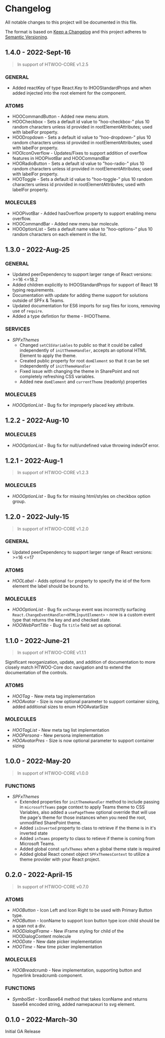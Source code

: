 # Changelog

All notable changes to this project will be documented in this file.

The format is based on [Keep a Changelog](http://keepachangelog.com/en/1.0.0/)
and this project adheres to [Semantic Versioning](http://semver.org/spec/v2.0.0.html).

## 1.4.0 - 2022-Sept-16

>In support of HTWOO-CORE v1.2.5

### GENERAL

- Added reactKey of type React.Key to IHOOStandardProps and when added injected into the root element for the component.

### ATOMS

- HOOCommandButton - Added new menu atom.
- HOOCheckbox - Sets a default id value to "hoo-checkbox-" plus 10 random characters unless id provided in rootElementAttributes; used with labelFor property.
- HOODropdown - Sets a default id value to "hoo-dropdown-" plus 10 random characters unless id provided in rootElementAttributes; used with labelFor property.
- HOOIconOverflow - Updates/Fixes to support addition of overflow features in HOOPivotBar and HOOCommandBar
- HOORadioButton - Sets a default id value to "hoo-radio-" plus 10 random characters unless id provided in rootElementAttributes; used with labelFor property.
- HOOToggle - Sets a default id value to "hoo-toggle-" plus 10 random characters unless id provided in rootElementAttributes; used with labelFor property.

### MOLECULES

- HOOPivotBar - Added hasOverflow property to support enabling menu overflow.
- HOOCommandBar - Added new menu bar molecule.
- HOOOptionList - Sets a default name value to "hoo-options-" plus 10 random characters on each element in the list.

## 1.3.0 - 2022-Aug-25

### GENERAL

- Updated peerDependency to support larger range of React versions: >=16 <=18.2
- Added children explicitly to IHOOStandardProps for support of React 18 typing requirements.
- Documentation with update for adding theme support for solutions outside of SPFx & Teams.
- Updated documentation for ES6 imports for svg files for icons, removing use of `require`.
- Added a type defintion for theme - IHOOTheme.

### SERVICES

- *SPFxThemes*
  - Changed `setCSSVariables` to public so that it could be called independently of `initThemeHandler`, accepts an optional HTML Element to apply the theme.
  - Created public property for root `domElement` so that it can be set independently of `initThemeHandler`
  - Fixed issue with changing the theme in SharePoint and not completely refreshing CSS variables.
  - Added new `domElement` and `currentTheme` (readonly) properties

### MOLECULES

- *HOOOptionList* - Bug fix for improperly placed key attribute.

## 1.2.2 - 2022-Aug-10

### MOLECULES

- *HOOOptionList* - Bug fix for null/undefined value throwing indexOf error.

## 1.2.1 - 2022-Aug-1

>In support of HTWOO-CORE v1.2.3

### MOLECULES

- *HOOOptionList* - Bug fix for missing html/styles on checkbox option group.

## 1.2.0 - 2022-July-15

>In support of HTWOO-CORE v1.2.0

### GENERAL

- Updated peerDependency to support larger range of React versions: >=16 <=17

### ATOMS

- *HOOLabel* - Adds optional `for` property to specify the id of the form element the label should be bound to.

### MOLECULES

- *HOOOptionList* - Bug fix `onChange` event was incorrectly surfacing `React.ChangeEventHandler<HTMLInputElement>` - now is a custom event type that returns the key and and checked state.
- *HOOWebPartTitle* - Bug fix `title` field set as optional.

## 1.1.0 - 2022-June-21

>In support of HTWOO-CORE v1.1.1

Significant reorganization, update, and addition of documentation to more closely match HTWOO-Core doc navigation and to extend the documentation of the controls.

### ATOMS

- *HOOTag* - New meta tag implementation
- *HOOAvatar* - Size is now optional parameter to support container sizing, added additional sizes to enum HOOAvatarSize

### MOLECULES

- *HOOTagList* - New meta tag list implementation
- *HOOPersona* - New persona implementation
- *HOOAvatarPres* - Size is now optional parameter to support container sizing

## 1.0.0 - 2022-May-20

>In support of HTWOO-CORE v1.0.0

### FUNCTIONS

- *SPFxThemes*
  - Extended properties for `initThemeHandler` method to include passing in `microsoftTeams` page context to apply Teams theme to CSS Variables, also added a `usePageTheme` optional override that will use the page's theme for those instances when you need the root, unmodified SharePoint theme.
  - Added `isInverted` property to class to retrieve if the theme is in it's inverted state
  - Added `inTeams` property to class to retieve if theme is coming from Microsoft Teams.
  - Added global const `spfxThemes` when a global theme state is required
  - Added global React conext object `SPFxThemesContext` to utilize a theme provider with your React project.

## 0.2.0 - 2022-April-15

>In support of HTWOO-CORE v0.7.0

### ATOMS

- *HOOButton* - Icon Left and Icon Right to be used with Primary Button type.
- *HOOButton* - IconName to support Icon button type icon child should be a span not a div.
- *HOODialogIFrame* - New iFrame styling for child of the HOODialogContent molecule
- *HOODate* - New date picker implementation
- *HOOTime* - New time picker implementation

### MOLECULES

- *HOOBreadcrumb* - New implementation, supporting button and hyperlink breadcrumb component.

### FUNCTIONS

- *SymbolSet* - IconBase64 method that takes IconName and returns base64 encoded string, added namepaceuri to svg element.

## 0.1.0 - 2022-March-30

Initial GA Release
